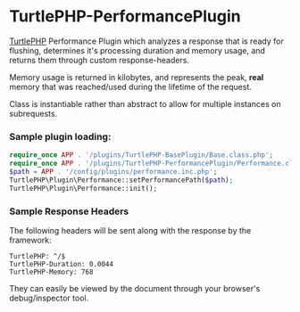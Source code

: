 TurtlePHP-PerformancePlugin
======================
[TurtlePHP](https://github.com/onassar/TurtlePHP) Performance Plugin which
analyzes a response that is ready for flushing, determines it&#039;s processing
duration and memory usage, and returns them through custom response-headers.

Memory usage is returned in kilobytes, and represents the peak, **real** memory
that was reached/used during the lifetime of the request.

Class is instantiable rather than abstract to allow for multiple instances on
subrequests.

### Sample plugin loading:
``` php
require_once APP . '/plugins/TurtlePHP-BasePlugin/Base.class.php';
require_once APP . '/plugins/TurtlePHP-PerformancePlugin/Performance.class.php';
$path = APP . '/config/plugins/performance.inc.php';
TurtlePHP\Plugin\Performance::setPerformancePath($path);
TurtlePHP\Plugin\Performance::init();
```

### Sample Response Headers
The following headers will be sent along with the response by the framework:

```
TurtlePHP: ^/$
TurtlePHP-Duration: 0.0044
TurtlePHP-Memory: 768
```

They can easily be viewed by the document through your browser&#039;s
debug/inspector tool.
